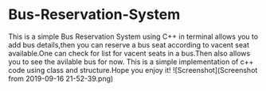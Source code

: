 # Bus-Reservation-System
This is a simple Bus Reservation System using C++ in terminal allows you to add bus details,then you can reserve a bus seat according to vacent seat available.One can check for list for vacent seats in a bus.Then also allows you to see the avilable bus for now.
This is a simple implementation of c++ code using class and structure.Hope you enjoy it!
![Screenshot](Screenshot from 2019-09-16 21-52-39.png)
